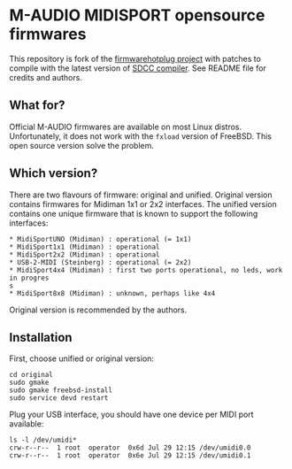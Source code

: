 # M-AUDIO MIDISPORT opensource firmwares
This repository is fork of the [firmwarehotplug project](https://sourceforge.net/projects/linux-hotplug/files/) with patches to compile with the latest version of [SDCC compiler](http://sdcc.sourceforge.net). See README file for credits and authors.

## What for?
Official M-AUDIO firmwares are available on most Linux distros. Unfortunately, it does not work with the ```fxload``` version of FreeBSD. This open source version solve the problem.

## Which version?
There are two flavours of firmware: original and unified. Original version contains firmwares for Midiman 1x1 or 2x2 interfaces. The unified version contains one unique firmware that is known to support the following interfaces:
```
* MidiSportUNO (Midiman) : operational (= 1x1)
* MidiSport1x1 (Midiman) : operational
* MidiSport2x2 (Midiman) : operational
* USB-2-MIDI (Steinberg) : operational (= 2x2)
* MidiSport4x4 (Midiman) : first two ports operational, no leds, work in progres
s
* MidiSport8x8 (Midiman) : unknown, perhaps like 4x4
```
Original version is recommended by the authors.

## Installation
First, choose unified or original version:
```
cd original
sudo gmake
sudo gmake freebsd-install
sudo service devd restart
```
Plug your USB interface, you should have one device per MIDI port available:
```
ls -l /dev/umidi*
crw-r--r--  1 root  operator  0x6d Jul 29 12:15 /dev/umidi0.0
crw-r--r--  1 root  operator  0x6e Jul 29 12:15 /dev/umidi0.1
```
